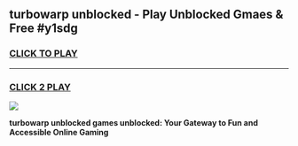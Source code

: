 
## turbowarp unblocked - Play Unblocked Gmaes & Free #y1sdg
<h3>
<a href="https://news.freeplayer.one?title=turbowarp_unblocked&ref=27F">CLICK TO PLAY</a></h3>
<hr>

<h3>
<a href="https://news.freeplayer.one?title=turbowarp_unblocked&ref=27F">CLICK 2 PLAY</a>
  
</h3>

<a href="https://news.freeplayer.one?title=turbowarp_unblocked&ref=27F/"><img src="https://clearcache.store/games.png"></a>


**turbowarp unblocked games unblocked: Your Gateway to Fun and Accessible Online Gaming**
